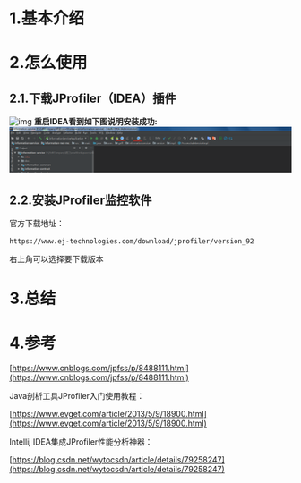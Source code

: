 # 1.基本介绍

# 2.怎么使用
## 2.1.下载JProfiler（IDEA）插件
![img](/static/image/微信截图\_20200418101304.png)
**重启IDEA看到如下图说明安装成功:**
![img](/static/image/微信截图_20200418101810.png)
## 2.2.安装JProfiler监控软件
官方下载地址：
```
https://www.ej-technologies.com/download/jprofiler/version_92
```


右上角可以选择要下载版本 
# 3.总结

# 

# 4.参考

[https://www.cnblogs.com/jpfss/p/8488111.html](https://www.cnblogs.com/jpfss/p/8488111.html)

Java剖析工具JProfiler入门使用教程：

[https://www.evget.com/article/2013/5/9/18900.html](https://www.evget.com/article/2013/5/9/18900.html)

Intellij IDEA集成JProfiler性能分析神器：

[https://blog.csdn.net/wytocsdn/article/details/79258247](https://blog.csdn.net/wytocsdn/article/details/79258247)

